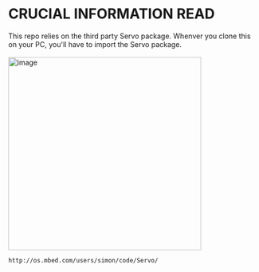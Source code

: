 # CRUCIAL INFORMATION READ
This repo relies on the third party Servo package. Whenver you clone this on your PC, you'll have to import the Servo package.</br></br>
<img width="387" alt="image" src="https://github.com/GBlackwell1/booby_trap-201/assets/76234706/bad319e4-e4aa-4d8d-8bc0-4c199353d9b2">
```
http://os.mbed.com/users/simon/code/Servo/
```
